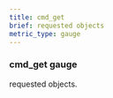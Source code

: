```yaml
---
title: cmd_get
brief: requested objects
metric_type: gauge
---
```

### cmd_get gauge

requested objects.